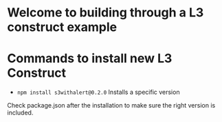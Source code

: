 # Welcome to building through a L3 construct example


# Commands to install new L3 Construct
* `npm install s3withalert@0.2.0` Installs a specific version

Check package.json after the installation to make sure the right version is included.

